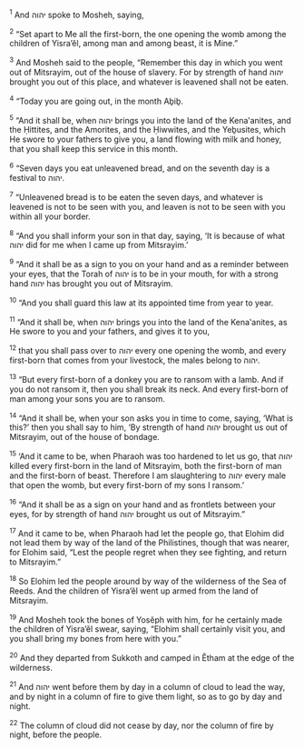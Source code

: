 <sup>1</sup> And יהוה spoke to Mosheh, saying,

<sup>2</sup> “Set apart to Me all the first-born, the one opening the womb among the children of Yisra’ĕl, among man and among beast, it is Mine.”

<sup>3</sup> And Mosheh said to the people, “Remember this day in which you went out of Mitsrayim, out of the house of slavery. For by strength of hand יהוה brought you out of this place, and whatever is leavened shall not be eaten.

<sup>4</sup> “Today you are going out, in the month Aḇiḇ.

<sup>5</sup> “And it shall be, when יהוה brings you into the land of the Kena‛anites, and the Ḥittites, and the Amorites, and the Ḥiwwites, and the Yeḇusites, which He swore to your fathers to give you, a land flowing with milk and honey, that you shall keep this service in this month.

<sup>6</sup> “Seven days you eat unleavened bread, and on the seventh day is a festival to יהוה.

<sup>7</sup> “Unleavened bread is to be eaten the seven days, and whatever is leavened is not to be seen with you, and leaven is not to be seen with you within all your border.

<sup>8</sup> “And you shall inform your son in that day, saying, ‘It is because of what יהוה did for me when I came up from Mitsrayim.’

<sup>9</sup> “And it shall be as a sign to you on your hand and as a reminder between your eyes, that the Torah of יהוה is to be in your mouth, for with a strong hand יהוה has brought you out of Mitsrayim.

<sup>10</sup> “And you shall guard this law at its appointed time from year to year.

<sup>11</sup> “And it shall be, when יהוה brings you into the land of the Kena‛anites, as He swore to you and your fathers, and gives it to you,

<sup>12</sup> that you shall pass over to יהוה every one opening the womb, and every first-born that comes from your livestock, the males belong to יהוה.

<sup>13</sup> “But every first-born of a donkey you are to ransom with a lamb. And if you do not ransom it, then you shall break its neck. And every first-born of man among your sons you are to ransom.

<sup>14</sup> “And it shall be, when your son asks you in time to come, saying, ‘What is this?’ then you shall say to him, ‘By strength of hand יהוה brought us out of Mitsrayim, out of the house of bondage.

<sup>15</sup> ‘And it came to be, when Pharaoh was too hardened to let us go, that יהוה killed every first-born in the land of Mitsrayim, both the first-born of man and the first-born of beast. Therefore I am slaughtering to יהוה every male that open the womb, but every first-born of my sons I ransom.’

<sup>16</sup> “And it shall be as a sign on your hand and as frontlets between your eyes, for by strength of hand יהוה brought us out of Mitsrayim.”

<sup>17</sup> And it came to be, when Pharaoh had let the people go, that Elohim did not lead them by way of the land of the Philistines, though that was nearer, for Elohim said, “Lest the people regret when they see fighting, and return to Mitsrayim.”

<sup>18</sup> So Elohim led the people around by way of the wilderness of the Sea of Reeds. And the children of Yisra’ĕl went up armed from the land of Mitsrayim.

<sup>19</sup> And Mosheh took the bones of Yosĕph with him, for he certainly made the children of Yisra’ĕl swear, saying, “Elohim shall certainly visit you, and you shall bring my bones from here with you.”

<sup>20</sup> And they departed from Sukkoth and camped in Ĕtham at the edge of the wilderness.

<sup>21</sup> And יהוה went before them by day in a column of cloud to lead the way, and by night in a column of fire to give them light, so as to go by day and night.

<sup>22</sup> The column of cloud did not cease by day, nor the column of fire by night, before the people.

